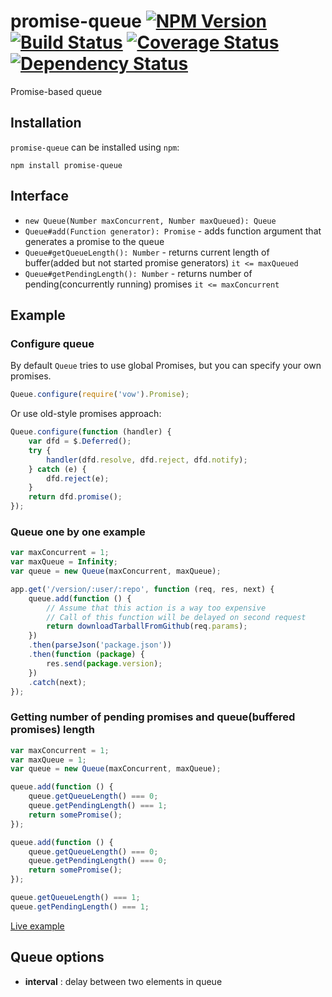 # promise-queue [![NPM Version](https://badge.fury.io/js/promise-queue.png)](https://npmjs.org/package/promise-queue) [![Build Status](https://travis-ci.org/azproduction/promise-queue.png?branch=master)](https://travis-ci.org/azproduction/promise-queue) [![Coverage Status](https://coveralls.io/repos/azproduction/promise-queue/badge.png?branch=master)](https://coveralls.io/r/azproduction/promise-queue) [![Dependency Status](https://gemnasium.com/azproduction/promise-queue.png)](https://gemnasium.com/azproduction/promise-queue)

Promise-based queue

## Installation

`promise-queue` can be installed using `npm`:

```
npm install promise-queue
```

## Interface

 - `new Queue(Number maxConcurrent, Number maxQueued): Queue`
 - `Queue#add(Function generator): Promise` - adds function argument that generates a promise to the queue
 - `Queue#getQueueLength(): Number` - returns current length of buffer(added but not started promise generators) `it <= maxQueued`
 - `Queue#getPendingLength(): Number` - returns number of pending(concurrently running) promises `it <= maxConcurrent`

## Example

### Configure queue

By default `Queue` tries to use global Promises, but you can specify your own promises.

```js
Queue.configure(require('vow').Promise);
```

Or use old-style promises approach:

```js
Queue.configure(function (handler) {
    var dfd = $.Deferred();
    try {
        handler(dfd.resolve, dfd.reject, dfd.notify);
    } catch (e) {
        dfd.reject(e);
    }
    return dfd.promise();
});
```

### Queue one by one example

```js
var maxConcurrent = 1;
var maxQueue = Infinity;
var queue = new Queue(maxConcurrent, maxQueue);

app.get('/version/:user/:repo', function (req, res, next) {
    queue.add(function () {
        // Assume that this action is a way too expensive
        // Call of this function will be delayed on second request
        return downloadTarballFromGithub(req.params);
    })
    .then(parseJson('package.json'))
    .then(function (package) {
        res.send(package.version);
    })
    .catch(next);
});
```

### Getting number of pending promises and queue(buffered promises) length

```js
var maxConcurrent = 1;
var maxQueue = 1;
var queue = new Queue(maxConcurrent, maxQueue);

queue.add(function () {
    queue.getQueueLength() === 0;
    queue.getPendingLength() === 1;
    return somePromise();
});

queue.add(function () {
    queue.getQueueLength() === 0;
    queue.getPendingLength() === 0;
    return somePromise();
});

queue.getQueueLength() === 1;
queue.getPendingLength() === 1;
```

[Live example](http://jsfiddle.net/RVuEU/1/)

## Queue options

- **interval** : delay between two elements in queue
